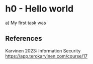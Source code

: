 # h0 - Hello world

a) My first task was

## References

Karvinen 2023: Information Security https://app.terokarvinen.com/course/17
